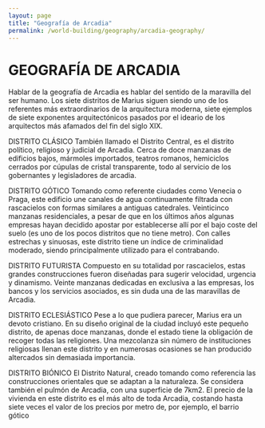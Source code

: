 ```yaml
---
layout: page
title: "Geografía de Arcadia"
permalink: /world-building/geography/arcadia-geography/
---
```


# GEOGRAFÍA DE ARCADIA

Hablar de la geografía de Arcadia es hablar del sentido de la maravilla del ser humano. Los siete distritos de Marius siguen siendo uno de los referentes más extraordinarios de la arquitectura moderna, siete ejemplos de siete exponentes arquitectónicos pasados por el ideario de los arquitectos más afamados del fin del siglo XIX.

DISTRITO CLÁSICO
También llamado el Distrito Central, es el distrito político, religioso y judicial de Arcadia. Cerca de doce manzanas de edificios bajos, mármoles importados, teatros romanos, hemiciclos cerrados por cúpulas de cristal transparente, todo al servicio de los gobernantes y legisladores de arcadia.

DISTRITO GÓTICO
Tomando como referente ciudades como Venecia o Praga, este edificio une canales de agua continuamente filtrada con rascacielos con formas similares a antiguas catedrales. Veinticinco manzanas residenciales, a pesar de que en los últimos años algunas empresas hayan decidido apostar por establecerse allí por el bajo coste del suelo (es uno de los pocos distritos que no tiene metro). Con calles estrechas y sinuosas, este distrito tiene un índice de criminalidad
moderado, siendo principalmente utilizado para el contrabando.

DISTRITO FUTURISTA
Compuesto en su totalidad por rascacielos, estas grandes construcciones fueron diseñadas para sugerir velocidad, urgencia y dinamismo. Veinte manzanas dedicadas en exclusiva a las empresas, los bancos y los servicios asociados, es sin duda una de las maravillas de Arcadia.

DISTRITO ECLESIÁSTICO
Pese a lo que pudiera parecer, Marius era un devoto cristiano. En su diseño original de la ciudad incluyó este pequeño distrito, de apenas doce manzanas, donde el estado tiene la obligación de recoger todas las religiones. Una mezcolanza sin número de instituciones religiosas llenan este distrito y en numerosas ocasiones se han producido altercados sin demasiada importancia.

DISTRITO BIÓNICO
El Distrito Natural, creado tomando como referencia las construcciones orientales que se adaptan a la naturaleza. Se considera también el pulmón de Arcadia, con una superficie de 7km2. El precio de la vivienda en este distrito es el más alto de toda Arcadia, costando hasta siete veces el valor de los precios por metro de, por ejemplo, el barrio gótico